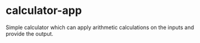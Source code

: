 # calculator-app


Simple calculator which can apply arithmetic calculations on the inputs and provide the output.
